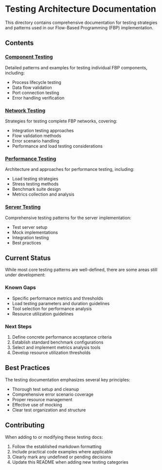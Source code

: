 # Testing Architecture Documentation

This directory contains comprehensive documentation for testing strategies and patterns used in our Flow-Based Programming (FBP) implementation.

## Contents

### [Component Testing](component-testing.md)
Detailed patterns and examples for testing individual FBP components, including:
- Process lifecycle testing
- Data flow validation
- Port connection testing
- Error handling verification

### [Network Testing](network-testing.md)
Strategies for testing complete FBP networks, covering:
- Integration testing approaches
- Flow validation methods
- Error scenario handling
- Performance and load testing considerations

### [Performance Testing](performance-testing.md)
Architecture and approaches for performance testing, including:
- Load testing strategies
- Stress testing methods
- Benchmark suite design
- Metrics collection and analysis

### [Server Testing](server-testing.md)
Comprehensive testing patterns for the server implementation:
- Test server setup
- Mock implementations
- Integration testing
- Best practices

## Current Status

While most core testing patterns are well-defined, there are some areas still under development:

### Known Gaps
- Specific performance metrics and thresholds
- Load testing parameters and duration guidelines
- Tool selection for performance analysis
- Resource utilization guidelines

### Next Steps
1. Define concrete performance acceptance criteria
2. Establish standard benchmark configurations
3. Select and implement metrics analysis tools
4. Develop resource utilization thresholds

## Best Practices

The testing documentation emphasizes several key principles:
- Thorough test setup and cleanup
- Comprehensive error scenario coverage
- Proper resource management
- Effective use of mocking
- Clear test organization and structure

## Contributing

When adding to or modifying these testing docs:
1. Follow the established markdown formatting
2. Include practical code examples where applicable
3. Clearly mark any undefined or pending decisions
4. Update this README when adding new testing categories 
